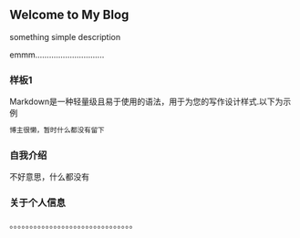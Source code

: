 ## Welcome to My Blog

something simple description

emmm..............................

### 样板1

Markdown是一种轻量级且易于使用的语法，用于为您的写作设计样式.以下为示例

```markdown
博主很懒，暂时什么都没有留下

```



### 自我介绍

不好意思，什么都没有

### 关于个人信息

。。。。。。。。。。。。。。。。。。。。。。。。。。。。。。。
